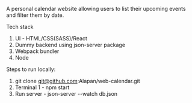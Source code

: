 A personal calendar website allowing users to list their upcoming events and filter them by date.

Tech stack

  1) UI - HTML/CSS(SASS)/React
  2) Dummy backend using json-server package
  3) Webpack bundler
  4) Node

Steps to run locally:

  1) git clone git@github.com:Alapan/web-calendar.git
  2) Terminal 1 - npm start
  3) Run server - json-server --watch db.json
